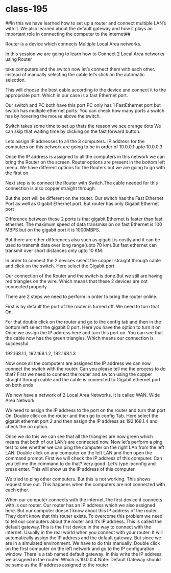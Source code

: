 # class-195
##In this we have learned how to set up a router and connect
multiple LAN’s with it.
We also learned about the default gateway and how it
plays an important role in connecting the computer to the
internet##

Router is a device which connects Multiple Local Area networks.

In this session we are going to learn how to Connect 2 Local Area networks using Router

take computers and the switch now let’s connect them with each other. instead of manually selecting the cable let’s click on the automatic selection.

This will choose the best cable according to the device and connect it to the appropriate port. Which in our case is a fast Ethernet port.

Our switch and PC both have this port.PC only has 1 FastEthernet port but switch has multiple ethernet ports. You can check how many ports a switch has by hovering the mouse above the switch.

Switch takes some time to set up thats the reason we see orange dots We can skip that waiting time by clicking on the fast forward button.

Lets assign IP addresses to all the 3 computers. IP address for the computers on this network are going to be in order of 10.0.0.1 upto 10.0.0.3

Once the IP address is assigned to all the computers in this network we can bring the Router on the screen. Router options are present in the bottom left menu. We have different options for the Routers but we are going to go with the first on

Next step is to connect the Router with Switch.The cable needed for this connection is also copper straight through.

But the port will be different on the router. Our switch has the Fast Ethernet Port as well as Gigabit Ethernet port. But router has only Gigabit Ethernet port

Difference between these 2 ports is that gigabit Ethernet is faster than fast ethernet. The maximum speed of data transmission on fast Ethernet is 100 MBPS but on the gigabit port it is 1000MBPS.

But there are other differences also such as gigabit is costly and it can be used to transmit data over long range(upto 70 km).But fast ethernet can transmit over short distances only upto 10 KM.

In order to connect the 2 devices select the copper straight through cable and click on the switch. Here select the Gigabit port

Our connection of the Router and the switch is done.But we still are having red triangles on the wire. Which means that these 2 devices are not connected properly

There are 2 steps we need to perform in order to bring the router online.

First is by default the port of the router is turned off. We need to turn that On.

For that double click on the router and go to the config tab and then in the bottom left select the gigabit 0 port. Here you have the option to turn it on
Once we assign the IP address here and turn this port on. You can see that the cable now has the green triangles. Which means our connection is successful

192.168.1.1, 192.168.1.2, 192.168.1.3

Now once all the computers are assigned the IP address we can now connect the switch with the router. Can you please tell me the process to do that? First we need to connect the router and switch using the copper straight through cable and the cable is connected to Gigabit ethernet port on both ends

We now have a network of 2 Local Area Networks. It is called WAN. Wide Area Network

We need to assign the IP address to the port on the router and turn that port On. Double click on the router and then go to config Tab. Here select the gigabit ethernet port 2 and then assign the IP address as 192.168.1.4 and check the on option.

Once we do this we can see that all the triangles are now green which means that both of our LAN’s are connected now.
Now let’s perform a ping test to see whether we can ping the computer on the right LAn from the left LAN. Double click on any computer on the left LAN and then open the command prompt. First we will check the IP address of this computer. Can you tell me the command to do that? Very good. Let’s type ipconfig and press enter. This will show us the IP address of this computer.

We tried to ping other computers. But this is not working. This shows request time out. This happens when the computers are not connected with each other.

When our computer connects with the internet.The first device it connects with is our router. Our router has an IP address which we also assigned here. But our computer doesn't know about this IP address of the router. They don’t know that this router exists. To overcome this problem we need to tell our computers about the router and it’s IP address. This is called the default gateway.This is the first device in the way to connect with the internet. Usually in the real world when you connect with your router. It will automatically assign the IP address and the default gateway. But since we are in a simulated environment. We have to do this manually.
Double click on the first computer on the left network and go to the IP configuration window. There is a tab named default gateway. In this write the IP address we assigned in the router. Which is 10.0.0.4 Note: Default Gateway should be same as the IP address assigned to the router

